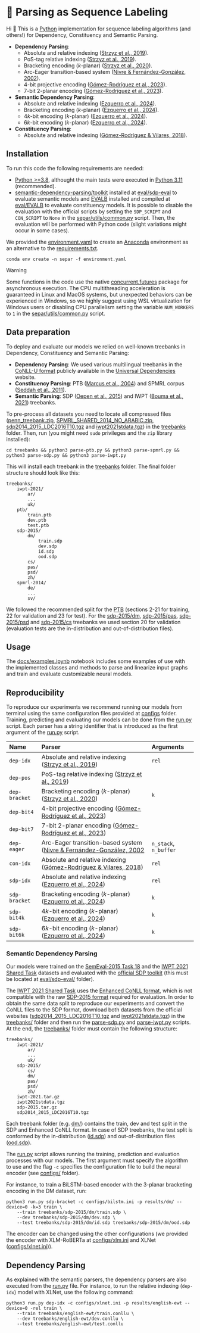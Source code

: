 # :seedling: Parsing as Sequence Labeling

Hi :wave: This is a [Python](https://www.python.org/) implementation for sequence labeling algorithms (and others!) for Dependency, Constituency and Semantic Parsing.


- **Dependency Parsing**:
    - Absolute and relative indexing ([Strzyz et al., 2019](https://aclanthology.org/N19-1077/)).
    - PoS-tag relative indexing ([Strzyz et al., 2019](https://aclanthology.org/N19-1077/)).
    - Bracketing encoding ($k$-planar) ([Strzyz et al., 2020](https://aclanthology.org/2020.coling-main.223/)).
    - Arc-Eager transition-based system ([Nivre & Fernández-González, 2002](https://aclanthology.org/J14-2002/)).
    - $4$-bit projective  encoding ([Gómez-Rodríguez et al., 2023](https://aclanthology.org/2023.emnlp-main.393/)).
    - $7$-bit $2$-planar encoding ([Gómez-Rodríguez et al., 2023](https://aclanthology.org/2023.emnlp-main.393/)).
- **Semantic Dependency Parsing**:
    - Absolute and relative indexing ([Ezquerro et al., 2024]()).
    - Bracketing encoding ($k$-planar) ([Ezquerro et al., 2024]()).
    - $4k$-bit encoding ($k$-planar) ([Ezquerro et al., 2024]()).
    - $6k$-bit encoding ($k$-planar) ([Ezquerro et al., 2024]()).
- **Constituency Parsing**:
    - Absolute and relative indexing ([Gómez-Rodríguez & Vilares, 2018](https://aclanthology.org/D18-1162/)).

## Installation 

To run this code the following requirements are needed:

- [Python >=3.8](https://www.python.org/downloads/), althought the main tests were executed in [Python 3.11](https://www.python.org/downloads/release/python-3110/) (recommended).
- [semantic-dependency-parsing/toolkit](https://github.com/semantic-dependency-parsing/toolkit) installed at [eval/sdp-eval](eval/sdp-eval) to evaluate semantic models and [EVALB](http://pauillac.inria.fr/~seddah/evalb_spmrl2013.tar.gz ) installed and compiled at [eval/EVALB](eval/EVALB) to evaluate constituency models. It is possible to disable the evaluation with the official scripts by setting the `SDP_SCRIPT` and `CON_SCRIPT` to `None` in the [separ/utils/common.py](separ/utils/common.py) script. Then, the evaluation will be performed with Python code (slight variations might occur in some cases).

We provided the [environment.yaml](environment.yaml) to create an [Anaconda](https://anaconda.org/) environment as an alternative to the [requirements.txt](requirements.txt).

```shell 
conda env create -n separ -f environment.yaml
```


> [!WARNING]
> Some functions in the code use the native [concurrent.futures](https://docs.python.org/es/3/library/concurrent.futures.html) package for asynchronous execution. The CPU multithreading acceleration is guaranteed in Linux and MacOS systems, but unexpected behaviors can be experienced in Windows, so we highly suggest using WSL virtualization for Windows users or disabling CPU parallelism setting the variable `NUM_WORKERS` to `1` in the [separ/utils/common.py](separ/utils/common.py) script.




## Data preparation 

To deploy and evaluate our models we relied on well-known treebanks in Dependency, Constituency and Semantic Parsing:

- **Dependency Parsing**: We used various multilingual treebanks in the [CoNLL-U format](https://universaldependencies.org/format.html) publicly available in the [Universal Dependencies](https://universaldependencies.org/) website. 
- **Constituency Parsing**:  PTB ([Marcus et al., 2004](https://aclanthology.org/J93-2004/)) and SPMRL corpus ([Seddah et al., 2011](https://aclanthology.org/volumes/W11-38/)).
- **Semantic Parsing**: SDP ([Oepen et al., 2015](https://aclanthology.org/S15-2153/)) and IWPT ([Bouma et al., 2021](https://aclanthology.org/2021.iwpt-1.15/)) treebanks. 

To pre-process all datasets you need to locate all compressed files ([penn_treebank.zip](treebanks/penn_treebank.zip), [SPMRL_SHARED_2014_NO_ARABIC.zip](treebanks/SPMRL_SHARED_2014_NO_ARABIC.zip), [sdp2014_2015_LDC2016T10.tgz](treebanks/sdp2014_2015_LDC2016T10.tgz) and [iwpt2021stdata.tgz](treebanks/iwpt2021stdata.tgz)) in the [treebanks](treebanks) folder. Then, run (you might need `sudo` privileges and the `zip` library installed):

```shell
cd treebanks && python3 parse-ptb.py && python3 parse-spmrl.py && python3 parse-sdp.py && python3 parse-iwpt.py
```

This will install each treebank in the [treebanks](treebanks/) folder. The final folder structure should look like this:

```
treebanks/
    iwpt-2021/
        ar/
        ...
        uk/
    ptb/
        train.ptb
        dev.ptb
        test.ptb
    sdp-2015/
        dm/
            train.sdp
            dev.sdp
            id.sdp
            ood.sdp
        cs/
        pas/
        psd/
        zh/
    spmrl-2014/
        de/
        ...
        sv/
```

We followed the recommended split for the [PTB](treebanks/ptb) (sections 2-21 for training, 22 for validation and 23 for test). For the [sdp-2015/dm](treebank/sdp-2015/dm), [sdp-2015/pas](treebank/sdp-2015/pas), [sdp-2015/psd](treebank/sdp-2015/psd) and [sdp-2015/cs](treebank/sdp-2015/cs) treebanks we used section 20 for validation (evaluation tests are the in-distribution and out-of-distribution files).


## Usage 

The [docs/examples.ipynb](docs/examples.ipynb) notebook includes some examples of use with the implemented classes and methods to parse and linearize input graphs and train and evaluate customizable neural models. 

## Reproducibility 

To reproduce our experiments we recommend running our models from terminal using the same configuration files provided at [configs](configs/) folder. Training, predicting and evaluating our models can be done from the [run.py](run.py) script. Each parser has a string identifier that is introduced as the first argument of the [run.py](run.py) script. 

| **Name** | **Parser** | **Arguments** |
|:---------|:-----------|:--------------|
| `dep-idx` | Absolute and relative indexing ([Strzyz et al., 2019](https://aclanthology.org/N19-1077/)) | `rel` |
| `dep-pos` | PoS-tag relative indexing ([Strzyz et al., 2019](https://aclanthology.org/N19-1077/)) | |
| `dep-bracket` | Bracketing encoding ($k$-planar) ([Strzyz et al., 2020](https://aclanthology.org/2020.coling-main.223/)) | `k` | 
| `dep-bit4` | $4$-bit projective  encoding ([Gómez-Rodríguez et al., 2023](https://aclanthology.org/2023.emnlp-main.393/)) | |
| `dep-bit7` |  $7$-bit $2$-planar encoding ([Gómez-Rodríguez et al., 2023](https://aclanthology.org/2023.emnlp-main.393/)) | | 
| `dep-eager` | Arc-Eager transition-based system ([Nivre & Fernández-González, 2002](https://aclanthology.org/J14-2002/) | `n_stack`, `n_buffer` | 
| `con-idx` | Absolute and relative indexing ([Gómez-Rodríguez & Vilares, 2018](https://aclanthology.org/D18-1162/)) | `rel` | 
| `sdp-idx` | Absolute and relative indexing ([Ezquerro et al., 2024]()) | `rel` | 
| `sdp-bracket` | Bracketing encoding ($k$-planar) ([Ezquerro et al., 2024]()) | `k` | 
| `sdp-bit4k` | $4k$-bit encoding ($k$-planar) ([Ezquerro et al., 2024]()) | `k` | 
| `sdp-bit6k` | $6k$-bit encoding ($k$-planar) ([Ezquerro et al., 2024]()) | `k` | 



### Semantic Dependency Parsing 

Our models were trained on the [SemEval-2015 Task 18](https://alt.qcri.org/semeval2015/task18/) and the [IWPT 2021 Shared Task](https://universaldependencies.org/iwpt21/) datasets and evaluated with the [official SDP toolkit](https://github.com/semantic-dependency-parsing/toolkit) (this must be located at [eval/sdp-eval/](../eval/sdp-eval/) folder). 

The [IWPT 2021 Shared Task](https://universaldependencies.org/iwpt21/) uses the [Enhanced CoNLL format](https://universaldependencies.org/u/overview/enhanced-syntax.html), which is not compatible with the raw [SDP-2015 format](https://alt.qcri.org/semeval2015/task18/index.php?id=data-and-tools) required for evaluation. In order to obtain the same data split to reproduce our experiments and convert the CoNLL files to the SDP format, download both datasets from the official websites ([sdp2014_2015_LDC2016T10.tgz](https://catalog.ldc.upenn.edu/LDC2016T10) and [iwpt2021stdata.tgz](https://universaldependencies.org/iwpt21/data.html)) in the [treebanks/](../treebanks/) folder and then run the [parse-sdp.py](../treebanks/parse-sdp.py) and [parse-iwpt.py](../treebanks/parse-iwpt.py) scripts. At the end, the [treebanks/](../treebanks/) folder must contain the following structure:

```
treebanks/
    iwpt-2021/
        ar/
        ...
        uk/
    sdp-2015/
        cs/
        dm/
        pas/
        psd/
        zh/
    iwpt-2021.tar.gz
    iwpt2021stdata.tgz
    sdp-2015.tar.gz
    sdp2014_2015_LDC2016T10.tgz
```

Each treebank folder (e.g. [dm/](../treebanks/sdp-2015/dm/)) contains the train, dev and test split in the SDP and Enhanced CoNLL format. In case of SDP treebanks, the test split is conformed by the in-distribution ([id.sdp](../treebanks/sdp-2015/dm/id.sdp)) and out-of-distribution files ([ood.sdp](../treebanks/sdp-2015/dm/ood.sdp)).

The [run.py](../run.py) script allows running the training, prediction and evaluation processes with our models. The first argument must specify the algorithm to use and the flag `-c` specifies the configuration file to build the neural encoder (see [configs/](../configs/) folder).

For instance, to train a BiLSTM-based encoder with the $3$-planar bracketing encoding in the DM dataset, run:

```shell
python3 run.py sdp-bracket -c configs/bilstm.ini -p results/dm/ --device=0 -k=3 train \
    --train treebanks/sdp-2015/dm/train.sdp \
    --dev treebanks/sdp-2015/dm/dev.sdp \
    --test treebanks/sdp-2015/dm/id.sdp treebanks/sdp-2015/dm/ood.sdp
```

The encoder can be changed using the other configurations (we provided the encoder with XLM-RoBERTa at [configs/xlm.ini](configs/xlm.ini) and XLNet ([configs/xlnet.ini](configs/xlnet.ini))). 


## Dependency Parsing 

As explained with the semantic parsers, the dependency parsers are also executed from the [run.py](run.py) file. For instance, to run the relative indexing (`dep-idx`) model with XLNet, use the following command:
```shell 
python3 run.py dep-idx -c configs/xlnet.ini -p results/english-ewt --device=0 -rel train \
    --train treebanks/english-ewt/train.conllu \
    --dev treebanks/english-ewt/dev.conllu \
    --test treebanks/english-ewt/test.conllu
```





